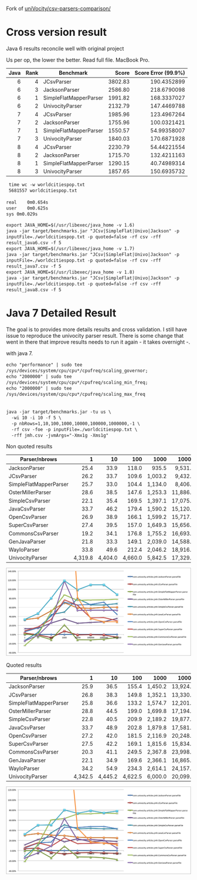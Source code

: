 Fork of [uniVocity/csv-parsers-comparison/](https://github.com/uniVocity/csv-parsers-comparison/)


# Cross version result

Java 6 results reconcile well with original project

Us per op, the lower the better. Read full file.
MacBook Pro.

|Java|Rank|Benchmark|Score|Score Error (99.9%)
|----:|----:|----|----:|----:|
|6|4|JCsvParser|3802.83|190.4352899
|6|3|JacksonParser|2586.80|218.6790098
|6|1|SimpleFlatMapperParser|1991.82|168.3337027
|6|2|UnivocityParser|2132.79|147.4469788
|7|4|JCsvParser|1985.96|123.4967264
|7|2|JacksonParser|1755.96|100.0321421
|7|1|SimpleFlatMapperParser|1550.57|54.99358007
|7|3|UnivocityParser|1840.03|170.6871928
|8|4|JCsvParser|2230.79|54.44221554
|8|2|JacksonParser|1715.70|132.4211163
|8|1|SimpleFlatMapperParser|1290.15|40.74989314
|8|3|UnivocityParser|1857.65|150.6935732

```
 time wc -w worldcitiespop.txt
 5681557 worldcitiespop.txt

real	0m0.654s
user	0m0.625s
sys	0m0.029s
```


```
export JAVA_HOME=$(/usr/libexec/java_home -v 1.6)
java -jar target/benchmarks.jar "JCsv|SimpleFlat|Univo|Jackson" -p inputFile=./worldcitiespop.txt -p quoted=false -rf csv -rff result_java6.csv -f 5 
export JAVA_HOME=$(/usr/libexec/java_home -v 1.7)
java -jar target/benchmarks.jar "JCsv|SimpleFlat|Univo|Jackson" -p inputFile=./worldcitiespop.txt -p quoted=false -rf csv -rff result_java7.csv -f 5
export JAVA_HOME=$(/usr/libexec/java_home -v 1.8)
java -jar target/benchmarks.jar "JCsv|SimpleFlat|Univo|Jackson" -p inputFile=./worldcitiespop.txt -p quoted=false -rf csv -rff result_java8.csv -f 5
```


# Java 7 Detailed Result

The goal is to provides more details results and cross validation. I still have issue to reproduce the univocity parser result. 
There is some change that went in there that improve results needs to run it again - it takes overnight -.


with java 7.

```
echo "performance" | sudo tee /sys/devices/system/cpu/cpu*/cpufreq/scaling_governor;
echo "2000000" | sudo tee /sys/devices/system/cpu/cpu*/cpufreq/scaling_min_freq;
echo "2000000" | sudo tee /sys/devices/system/cpu/cpu*/cpufreq/scaling_max_freq


java -jar target/benchmarks.jar -tu us \
  -wi 10 -i 10 -f 5 \
  -p nbRows=1,10,100,1000,10000,100000,1000000,-1 \
  -rf csv -foe -p inputFile=./worldcitiespop.txt \
  -rff jmh.csv -jvmArgs="-Xmx1g -Xms1g"
```

Non quoted results

|Parser/nbrows|1|10|100|1000|10000|100000|1000000|3173959
|------|------:|----:|----:|----:|----:|----:|----:|----:|
|JacksonParser|25.4|33.9|118.0|935.5|9,531.2|95,635.7|932,760.4|2,966,018.8
|JCsvParser|26.2|33.7|109.6|1,003.2|9,432.1|95,050.9|922,299.2|2,776,024.7
|SimpleFlatMapperParser|25.7|33.0|104.4|1,134.0|8,406.9|84,223.2|835,148.6|2,771,474.3
|OsterMillerParser|28.6|38.5|147.6|1,253.3|11,886.6|120,832.3|1,193,369.5|4,010,008.4
|SimpleCsvParser|22.1|35.4|169.5|1,397.1|17,075.3|158,092.5|1,539,145.3|4,984,203.5
|JavaCsvParser|33.7|46.2|179.4|1,590.2|15,120.3|150,648.7|1,490,998.4|4,748,643.7
|OpenCsvParser|26.9|38.9|166.1|1,599.2|15,717.9|159,016.0|1,597,855.5|4,275,694.1
|SuperCsvParser|27.4|39.5|157.0|1,649.3|15,656.4|130,558.6|1,280,508.6|3,860,114.0
|CommonsCsvParser|19.2|34.1|176.8|1,755.2|16,693.0|168,543.8|1,646,064.9|5,275,065.5
|GenJavaParser|21.8|33.3|149.1|2,039.0|14,588.2|146,585.4|1,430,528.4|4,549,869.5
|WayIoParser|33.8|49.6|212.4|2,046.2|18,916.9|200,385.1|1,953,943.1|5,585,643.8
|UnivocityParser|4,319.8|4,404.0|4,660.0|5,842.5|17,329.7|129,057.5|1,193,539.4|3,802,930.2


![Difference from jackson parser](https://raw.githubusercontent.com/arnaudroger/csv-parsers-comparison/master/src/main/resources/charts/jmh-difference-noquote.png)


Quoted results

|Parser/nbrows|1|10|100|1000|10000|100000|1000000|3173959
|------|------:|----:|----:|----:|----:|----:|----:|----:|
|JacksonParser|25.9|36.5|155.4|1,450.2|13,924.5|140,094.7|1,374,519.2|4,395,992.9
|JCsvParser|26.8|38.3|149.8|1,352.1|13,330.0|134,604.6|1,308,747.0|4,159,390.0
|SimpleFlatMapperParser|25.8|36.6|133.2|1,574.7|12,201.5|122,437.0|1,181,398.6|3,622,156.1
|OsterMillerParser|28.8|44.5|199.0|1,699.8|17,194.8|164,694.9|1,641,240.1|5,184,944.0
|SimpleCsvParser|22.8|40.5|209.9|2,189.2|19,877.4|201,525.7|1,965,663.3|6,290,170.4
|JavaCsvParser|33.7|48.9|202.8|1,879.8|17,581.3|175,881.3|1,725,298.5|5,488,762.1
|OpenCsvParser|27.2|42.0|181.5|2,116.9|20,248.0|206,368.5|2,027,979.6|6,289,100.0
|SuperCsvParser|27.5|42.2|169.1|1,815.6|15,834.3|160,276.6|1,583,347.7|5,001,051.4
|CommonsCsvParser|20.3|41.1|249.5|2,367.8|23,998.3|242,037.2|2,390,732.2|7,608,694.8
|GenJavaParser|22.1|34.9|169.6|2,366.1|16,865.7|170,714.5|1,657,820.4|4,615,315.3
|WayIoParser|34.2|54.9|234.3|2,614.1|24,157.8|250,319.9|2,398,465.8|7,822,576.0
|UnivocityParser|4,342.5|4,445.2|4,622.5|6,000.0|20,099.6|164,562.4|1,574,205.0|4,903,673.4

![Difference from jackson parser](https://raw.githubusercontent.com/arnaudroger/csv-parsers-comparison/master/src/main/resources/charts/jmh-difference-quote.png)
